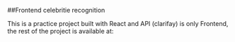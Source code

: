 ##Frontend celebritie recognition

This is a practice project built with React and API (clarifay) is only Frontend, the rest of the project is available at: